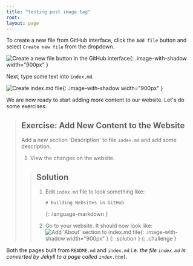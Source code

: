 ```yaml
---
title: "testing post image tag"
root: .
layout: page
---
```


To create a new file from GitHub interface,
click the `Add file` button and select `Create new file` from the dropdown.

![Create a new file button in the GitHub interface](../fig/github_create_file.png){: .image-with-shadow width="900px" }

Next, type some text into `index.md`.

![Create index.md file](../fig/github_add_index.png){: .image-with-shadow width="900px" }

We are now ready to start adding more content to our website. Let's do some exercises.

> ## Exercise: Add New Content to the Website
> Add a new section 'Description' to file `index.md` and add some description.
> 1. View the changes on the website.
>
> > ## Solution
> > 1. Edit `index.md` file to look something like:
> >
> >    ~~~
> >    # Building Websites in GitHub
> >    ~~~
> >    {: .language-markdown }
> >
> > 2. Go to your website. It should now look like:
    ![Add 'About' section to index.md file](../fig/first_index_page.png){: .image-with-shadow width="900px" }
> {: .solution }
{: .challenge }

Both the pages built from `README.md` and `index.md`
i.e. _the file `index.md` is converted by Jekyll to a page called `index.html`_.


